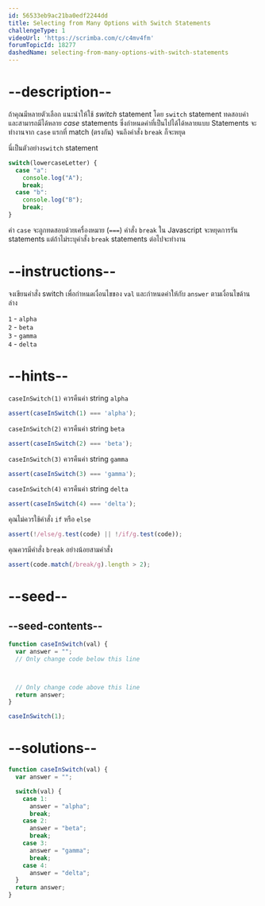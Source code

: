 ```yaml
---
id: 56533eb9ac21ba0edf2244dd
title: Selecting from Many Options with Switch Statements
challengeType: 1
videoUrl: 'https://scrimba.com/c/c4mv4fm'
forumTopicId: 18277
dashedName: selecting-from-many-options-with-switch-statements
---
```


# --description--

ถ้าคุณมีหลายตัวเลือก แนะนำให้ใช้ <dfn>switch</dfn> statement โดย `switch` statement ทดสอบค่าและสามารถมีได้หลาย <dfn>case</dfn> statements ซึ่งกำหนดค่าที่เป็นไปได้ได้หลายแบบ Statements จะทำงานจาก `case` แรกที่ match (ตรงกัน) จนถึงคำสั่ง `break` ก็จะหยุด

นี่เป็นตัวอย่าง`switch` statement

```js
switch(lowercaseLetter) {
  case "a":
    console.log("A");
    break;
  case "b":
    console.log("B");
    break;
}
```

ค่า `case` จะถูกทดสอบด้วยเครื่องหมาย (`===`) คำสั่ง `break` ใน Javascript จะหยุดการรัน statements แต่ถ้าไม่ระบุคำสั่ง `break` statements ต่อไปจะทำงาน


# --instructions--

จงเขียนคำสั่ง switch เพื่อกำหนดเงื่อนไขของ `val` และกำหนดค่าให้กับ `answer` ตามเงื่อนไขด้านล่าง

`1` - `alpha`  
`2` - `beta`  
`3` - `gamma`  
`4` - `delta`

# --hints--

`caseInSwitch(1)` ควรคืนค่า string `alpha`

```js
assert(caseInSwitch(1) === 'alpha');
```

`caseInSwitch(2)` ควรคืนค่า string `beta`

```js
assert(caseInSwitch(2) === 'beta');
```

`caseInSwitch(3)` ควรคืนค่า string `gamma`

```js
assert(caseInSwitch(3) === 'gamma');
```

`caseInSwitch(4)` ควรคืนค่า string `delta`

```js
assert(caseInSwitch(4) === 'delta');
```

คุณไม่ควรใช้คำสั่ง `if` หรือ `else`

```js
assert(!/else/g.test(code) || !/if/g.test(code));
```

คุณควรมีคำสั่ง `break` อย่างน้อยสามคำสั่ง


```js
assert(code.match(/break/g).length > 2);
```

# --seed--

## --seed-contents--

```js
function caseInSwitch(val) {
  var answer = "";
  // Only change code below this line



  // Only change code above this line
  return answer;
}

caseInSwitch(1);
```

# --solutions--

```js
function caseInSwitch(val) {
  var answer = "";

  switch(val) {
    case 1:
      answer = "alpha";
      break;
    case 2:
      answer = "beta";
      break;
    case 3:
      answer = "gamma";
      break;
    case 4:
      answer = "delta";
  }
  return answer;
}
```
